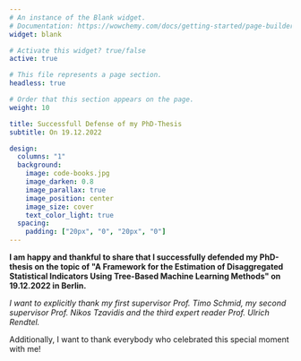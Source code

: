 ```yaml
---
# An instance of the Blank widget.
# Documentation: https://wowchemy.com/docs/getting-started/page-builder/
widget: blank

# Activate this widget? true/false
active: true

# This file represents a page section.
headless: true

# Order that this section appears on the page.
weight: 10

title: Successfull Defense of my PhD-Thesis
subtitle: On 19.12.2022

design:
  columns: "1"
  background:
    image: code-books.jpg
    image_darken: 0.8
    image_parallax: true
    image_position: center
    image_size: cover
    text_color_light: true
  spacing:
    padding: ["20px", "0", "20px", "0"]
---
```


**I am happy and thankful to share that I successfully defended my PhD-thesis on the topic of "A Framework for the Estimation of Disaggregated Statistical Indicators Using Tree-Based Machine Learning Methods" on 19.12.2022 in Berlin.**


*I want to explicitly thank my first supervisor Prof. Timo Schmid, my second supervisor Prof. Nikos Tzavidis and the third expert reader Prof. Ulrich Rendtel.*

Additionally, I want to thank everybody who celebrated this special moment with me!



